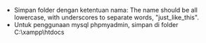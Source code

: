 - Simpan folder dengan ketentuan nama: The name should be all lowercase, with underscores to separate words, "just_like_this".
- Untuk penggunaan mysql phpmyadmin, simpan di folder C:\xampp\htdocs
